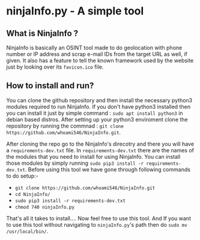 # ninjaInfo.py - A simple tool

## What is NinjaInfo ?
NinjaInfo is basically an OSINT tool made to do geolocation with phone number or IP address and scrap e-mail IDs from the target URL as well, if given.
It also has a feature to tell the known framework used by the website just by looking over its `favicon.ico` file.

## How to install and run?
You can clone the github repository and then install the necessary python3 modules required to run NinjaInfo. If you don't have python3 installed then you can install it just by simple command : `sudo apt install python3` in debian based distros. After setting up your python3 enviroment clone the repository by running the commnad : `git clone https://github.com/whoami546/NinjaInfo.git`.

After cloning the repo go to the NinjaInfo's direcotry and there you will have a ``requirements-dev.txt`` file. In `requirements-dev.txt` there are the names of the modules that you need to install for using NinjaInfo. You can install those modules by simply running `sudo pip3 install -r requirements-dev.txt`. Before using this tool we have gone through following commands to do setup:-
* `git clone https://github.com/whoami546/NinjaInfo.git`
* `cd NinjaInfo/`
* `sudo pip3 install -r requirements-dev.txt`
* `chmod 740 ninjaInfo.py`

That's all it takes to install.... Now feel free to use this tool. And If you want to use this tool without navigating to `ninjaInfo.py`'s path then do `sudo mv /usr/local/bin/`.
